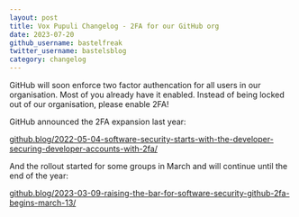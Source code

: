 ```yaml
---
layout: post
title: Vox Pupuli Changelog - 2FA for our GitHub org
date: 2023-07-20
github_username: bastelfreak
twitter_username: bastelsblog
category: changelog
---
```


GitHub will soon enforce two factor authencation for all users in our
organisation. Most of you already have it enabled. Instead of being locked out
of our organisation, please enable 2FA!

GitHub announced the 2FA expansion last year:

[github.blog/2022-05-04-software-security-starts-with-the-developer-securing-developer-accounts-with-2fa/](https://github.blog/2022-05-04-software-security-starts-with-the-developer-securing-developer-accounts-with-2fa/)

And the rollout started for some groups in March and will continue until the end of the year:

[github.blog/2023-03-09-raising-the-bar-for-software-security-github-2fa-begins-march-13/](https://github.blog/2023-03-09-raising-the-bar-for-software-security-github-2fa-begins-march-13/)
